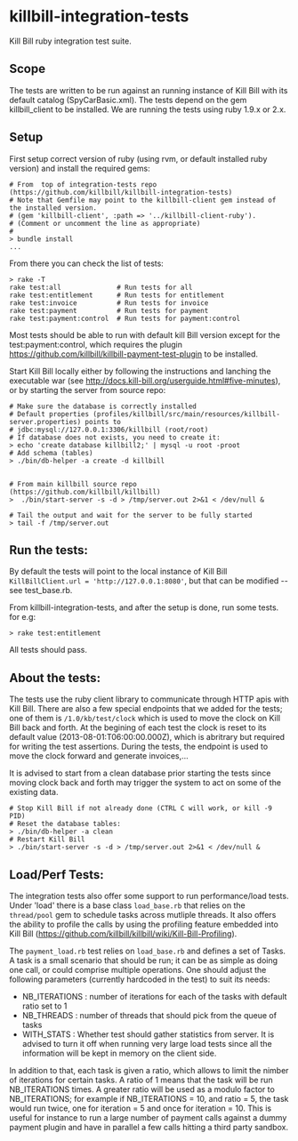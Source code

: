 
killbill-integration-tests
==========================

Kill Bill ruby integration test suite.

Scope
-----


The tests are written to be run against an running instance of Kill Bill with its default catalog (SpyCarBasic.xml). The tests depend on the gem killbill\_client to be installed. We are running the tests using ruby 1.9.x or 2.x.

Setup
-----

First setup correct version of ruby (using rvm, or default installed ruby version) and install the required gems:
```
# From  top of integration-tests repo (https://github.com/killbill/killbill-integration-tests)
# Note that Gemfile may point to the killbill-client gem instead of the installed version.
# (gem 'killbill-client', :path => '../killbill-client-ruby').
# (Comment or uncomment the line as appropriate)
# 
> bundle install
...
```

From there you can check the list of tests:
```
> rake -T
rake test:all              # Run tests for all
rake test:entitlement      # Run tests for entitlement
rake test:invoice          # Run tests for invoice
rake test:payment          # Run tests for payment
rake test:payment:control  # Run tests for payment:control
```

Most tests should be able to run with default kill Bill version except for the test:payment:control, which requires
the plugin https://github.com/killbill/killbill-payment-test-plugin to be installed.

Start Kill Bill locally either by following the instructions and lanching the executable war (see http://docs.kill-bill.org/userguide.html#five-minutes), or by starting the server from source repo:

```
# Make sure the database is correctly installed
# Default properties (profiles/killbill/src/main/resources/killbill-server.properties) points to 
# jdbc:mysql://127.0.0.1:3306/killbill (root/root)
# If database does not exists, you need to create it:
> echo 'create database killbill2;' | mysql -u root -proot
# Add schema (tables)
> ./bin/db-helper -a create -d killbill


# From main killbill source repo (https://github.com/killbill/killbill)
>  ./bin/start-server -s -d > /tmp/server.out 2>&1 < /dev/null &

# Tail the output and wait for the server to be fully started
> tail -f /tmp/server.out 
```


Run the tests:
-------------

By default the tests will point to the local instance of Kill Bill `KillBillClient.url = 'http://127.0.0.1:8080'`, but that can be modified -- see test\_base.rb.

From killbill-integration-tests, and after the setup is done, run some tests. for e.g:
```
> rake test:entitlement
```

All tests should pass.


About the tests:
----------------

The tests use the ruby client library to communicate through HTTP apis with Kill Bill. There are also a few special endpoints that we added for the tests; one of them is `/1.0/kb/test/clock` which is used to move the clock on Kill Bill back and forth. At the begining of each test the clock is reset to its default value (2013-08-01:T06:00:00.000Z), which is abritrary but required for writing the test assertions. During the tests, the endpoint is used to move the clock forward and generate invoices,...


It is advised to start from a clean database prior starting the tests since moving clock back and forth may trigger the system to act on some of the existing data. 

```
# Stop Kill Bill if not already done (CTRL C will work, or kill -9 PID)
# Reset the database tables:
> ./bin/db-helper -a clean
# Restart Kill Bill
> ./bin/start-server -s -d > /tmp/server.out 2>&1 < /dev/null &
```


Load/Perf Tests:
---------------

The integration tests also offer some support to run performance/load tests. Under 'load' there is a base class `load_base.rb` that relies on the `thread/pool` gem to schedule tasks across mutliple threads. It also offers the ability to profile the calls by using the profiling feature embedded into Kill Bill (https://github.com/killbill/killbill/wiki/Kill-Bill-Profiling).

The `payment_load.rb` test relies on `load_base.rb` and defines a set of Tasks. A task is a small scenario that should be run; it can be as simple as doing one call, or could comprise multiple operations. One should adjust the following parameters (currently hardcoded in the test) to suit its needs:
* NB_ITERATIONS : number of iterations for each of the tasks with default ratio set to 1
* NB_THREADS : number of threads that should pick from the queue of tasks
* WITH_STATS : Whether test should gather statistics from server. It is advised to turn it off when running very large load tests since all the information will be kept in memory on the client side.

In addition to that, each task is given a ratio, which allows to limit the nimber of iterations for certain tasks. A ratio of 1 means that the task will be run NB_ITERATIONS times. A greater ratio will be used as a modulo factor to NB_ITERATIONS; for example if NB_ITERATIONS = 10, and ratio = 5, the task would run twice, one for iteration = 5 and once for iteration = 10. This is useful for instance to run a large number of payment calls against a dummy payment plugin and have in parallel a few calls hitting a third party sandbox.





